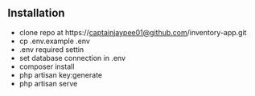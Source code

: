 ## Installation

- clone repo at https://captainjaypee01@github.com/inventory-app.git
- cp .env.example .env
- .env required settin
- set database connection in .env
- composer install
- php artisan key:generate
- php artisan serve
